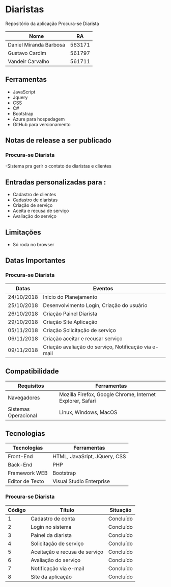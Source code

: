 # Diaristas
Repositório da aplicação Procura-se Diarista


Nome        |RA
---------------------------  |--------
Daniel Miranda Barbosa  | 563171
Gustavo Cardim  | 561797
Vandeir Carvalho  | 561711

## Ferramentas
- JavaScript
- Jquery
- CSS
- C#
- Bootstrap
- Azure para hospedagem
- GitHub para versionamento

## Notas de release a ser publicado 

### Procura-se Diarista
-Sistema pra gerir o contato de diaristas e clientes

## Entradas personalizadas para :
- Cadastro de clientes
- Cadastro de diaristas
- Criação de serviço
- Aceita e recusa de serviço
- Avaliação do serviço

## Limitações
- Só roda no browser


## Datas Importantes
### Procura-se Diarista

Datas | Eventos
----- | -------
24/10/2018  | Inicio do Planejamento
25/10/2018  | Desenvolvimento Login, Criação do usuário
26/10/2018  | Criação Painel Diarista
29/10/2018  | Criação Site Aplicação
05/11/2018  | Criação Solicitação de serviço
06/11/2018  | Criação aceitar e recusar serviço
09/11/2018  | Criação avaliação do serviço, Notificação via e-mail

## Compatibilidade

Requisitos  | Ferramentas
----------  | -----------
Navegadores | Mozilla Firefox, Google Chrome, Internet Explorer, Safari
Sistemas Operacional  | Linux, Windows, MacOS

## Tecnologias

Tecnologias | Ferramentas
----------- | -----------
Front-End | HTML, JavaSript, JQuery, CSS
Back-End  | PHP
Framework WEB | Bootstrap
Editor de Texto | Visual Studio Enterprise

### Procura-se Diarista

Código  | Título  | Situação
------  | ------  | -------
1 | Cadastro de conta | Concluído
2 | Login no sistema | Concluído
3 | Painel da diarista | Concluído
4 | Solicitação de serviço | Concluído
5 | Aceitação e recusa de serviço | Concluído
6 | Avaliação do serviço | Concluído
7 | Notificação via e-mail | Concluído
8 | Site da aplicação | Concluído

